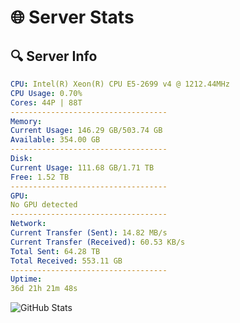 # 🌐 Server Stats
## 🔍 Server Info
```yaml
CPU: Intel(R) Xeon(R) CPU E5-2699 v4 @ 1212.44MHz
CPU Usage: 0.70%
Cores: 44P | 88T
-----------------------------------
Memory:
Current Usage: 146.29 GB/503.74 GB
Available: 354.00 GB
-----------------------------------
Disk:
Current Usage: 111.68 GB/1.71 TB
Free: 1.52 TB
-----------------------------------
GPU:
No GPU detected
-----------------------------------
Network:
Current Transfer (Sent): 14.82 MB/s
Current Transfer (Received): 60.53 KB/s
Total Sent: 64.28 TB
Total Received: 553.11 GB
-----------------------------------
Uptime:
36d 21h 21m 48s
```
![GitHub Stats](https://img.shields.io/badge/Updated-2025-04-13_18:44:37-blue)